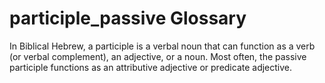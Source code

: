 # participle_passive Glossary
In Biblical Hebrew, a participle is a verbal noun that can function as a verb (or verbal complement), an adjective, or a noun. Most often, the passive participle functions as an attributive adjective or predicate adjective.
